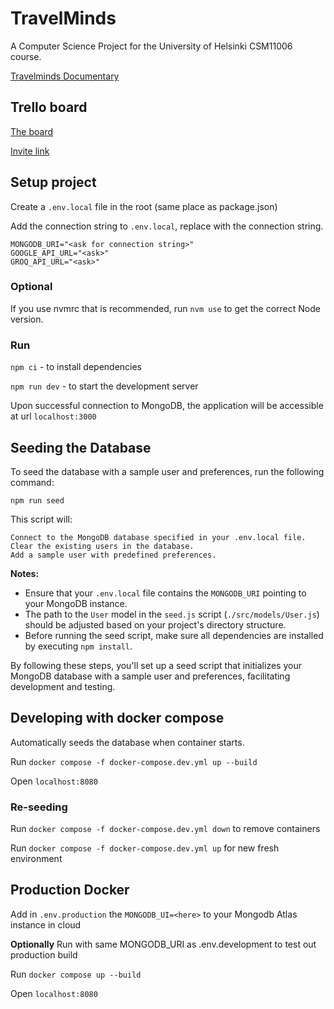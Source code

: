 # TravelMinds

A Computer Science Project for the University of Helsinki CSM11006 course.

[Travelminds Documentary](https://github.com/sebazai/TravelMinds/blob/main/Travelminds_personalized_travel_planning_application.pdf)

## Trello board

[The board](https://trello.com/b/H7lGfMBt/holidayapp)

[Invite link](https://trello.com/invite/b/6704d864b6d1533ee326eee9/ATTI551e8b197eec5564a7c984d9ce7308ea77FE683B/holidayapp)

## Setup project

Create a `.env.local` file in the root (same place as package.json)

Add the connection string to `.env.local`, replace <ask for connection string> with the connection string.

```
MONGODB_URI="<ask for connection string>"
GOOGLE_API_URL="<ask>"
GROQ_API_URL="<ask>"
```

### Optional

If you use nvmrc that is recommended, run `nvm use` to get the correct Node version.

### Run

`npm ci` - to install dependencies

`npm run dev` - to start the development server

Upon successful connection to MongoDB, the application will be accessible at url `localhost:3000`

## Seeding the Database

To seed the database with a sample user and preferences, run the following command:

`npm run seed`

This script will:

    Connect to the MongoDB database specified in your .env.local file.
    Clear the existing users in the database.
    Add a sample user with predefined preferences.

**Notes:**

- Ensure that your `.env.local` file contains the `MONGODB_URI` pointing to your MongoDB instance.
- The path to the `User` model in the `seed.js` script (`./src/models/User.js`) should be adjusted based on your project's directory structure.
- Before running the seed script, make sure all dependencies are installed by executing `npm install`.

By following these steps, you'll set up a seed script that initializes your MongoDB database with a sample user and preferences, facilitating development and testing.

## Developing with docker compose

Automatically seeds the database when container starts.

Run `docker compose -f docker-compose.dev.yml up --build`

Open `localhost:8080`

### Re-seeding

Run `docker compose -f docker-compose.dev.yml down` to remove containers

Run `docker compose -f docker-compose.dev.yml up` for new fresh environment

## Production Docker

Add in `.env.production` the `MONGODB_UI=<here>` to your Mongodb Atlas instance in cloud

**Optionally** Run with same MONGODB_URI as .env.development to test out production build

Run `docker compose up --build`

Open `localhost:8080`
